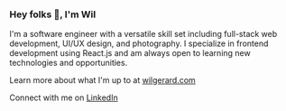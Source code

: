 ### Hey folks 👋, I'm Wil

I'm a software engineer with a versatile skill set including full-stack web development, UI/UX design, and photography. I specialize in frontend development using React.js and am always open to learning new technologies and opportunities.
 
Learn more about what I'm up to at [wilgerard.com](https://www.wilgerard.com/) 

Connect with me on [LinkedIn](https://www.linkedin.com/in/wilgerard/)
